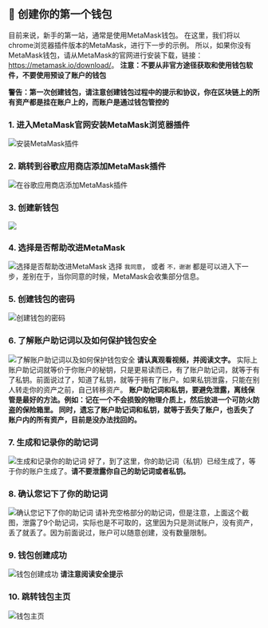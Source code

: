 🚀 创建你的第一个钱包
----------------------------------
目前来说，新手的第一站，通常是使用MetaMask钱包。
在这里，我们将以chrome浏览器插件版本的MetaMask，进行下一步的示例。
所以，如果你没有MetaMask钱包，请从MetaMask的官网进行安装下载，链接：<https://metamask.io/download/>。
**注意：不要从非官方途径获取和使用钱包软件，不要使用预设了账户的钱包**

**警告：第一次创建钱包，请注意创建钱包过程中的提示和协议，你在区块链上的所有资产都是挂在账户上的，而账户是通过钱包管控的**

### 1. 进入MetaMask官网安装MetaMask浏览器插件
![安装MetaMask插件](<https://live.staticflickr.com/65535/52710765678_7464c78391_b.jpg>)
### 2. 跳转到谷歌应用商店添加MetaMask插件
![在谷歌应用商店添加MetaMask插件](<https://live.staticflickr.com/65535/52710286506_706fed75b4_z.jpg>)
### 3. 创建新钱包
![](https://live.staticflickr.com/65535/52710700105_7574e03a1f_b.jpg)
### 4. 选择是否帮助改进MetaMask
![选择是否帮助改进MetaMask](https://live.staticflickr.com/65535/52710545629_b7571225e8_c.jpg)
选择 `我同意`， 或者 `不，谢谢` 都是可以进入下一步，差别在于，当你同意的时候，MetaMask会收集部分信息。
### 5. 创建钱包的密码
![创建钱包的密码](https://live.staticflickr.com/65535/52710545564_340dbb8ff3_b.jpg)
### 6. 了解账户助记词以及如何保护钱包安全
![了解账户助记词以及如何保护钱包安全](https://live.staticflickr.com/65535/52709764592_1604fb7596_c.jpg)
**请认真观看视频，并阅读文字。**
实际上账户助记词就等价于你账户的秘钥，只是更易读而已，有了账户助记词，就等于有了私钥。前面说过了，知道了私钥，就等于拥有了账户。如果私钥泄露，只能在别人转走你的资产之前，自己转移资产。
**账户助记词和私钥，要避免泄露，离线保管是最好的方法。例如：记在一个不会损毁的物理介质上，然后放进一个可防火防盗的保险箱里。
同时，遗忘了账户助记词和私钥，就等于丢失了账户，也丢失了账户内的所有资产，目前是没办法找回的。**
### 7. 生成和记录你的助记词
![生成和记录你的助记词](https://live.staticflickr.com/65535/52710699965_e959978b07_z.jpg) 
好了，到了这里，你的助记词（私钥）已经生成了，等于你的账户生成了。**请不要泄露你自己的助记词或者私钥。**
### 8. 确认您记下了你的助记词
![确认您记下了你的助记词](https://live.staticflickr.com/65535/52710286261_0406f9d6b0_z.jpg)
请补充空格部分的助记词，但是注意，上面这个截图，泄露了9个助记词，实际也是不可取的，这里因为只是测试账户，没有资产，丢了就丢了。因为前面说过，账户可以随意创建，没有数量限制。
### 9. 钱包创建成功
![钱包创建成功](https://live.staticflickr.com/65535/52710545459_82111c47c8_z.jpg)
**请注意阅读安全提示**
### 10. 跳转钱包主页
![钱包主页](https://live.staticflickr.com/65535/52710812155_0ed0b5c033_b.jpg)
